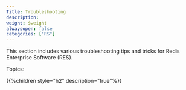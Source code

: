 ```yaml
---
Title: Troubleshooting
description: 
weight: $weight
alwaysopen: false
categories: ["RS"]
---
```

This section includes various troubleshooting tips and tricks for Redis
Enterprise Software (RES).

Topics:

{{%children style="h2" description="true"%}}